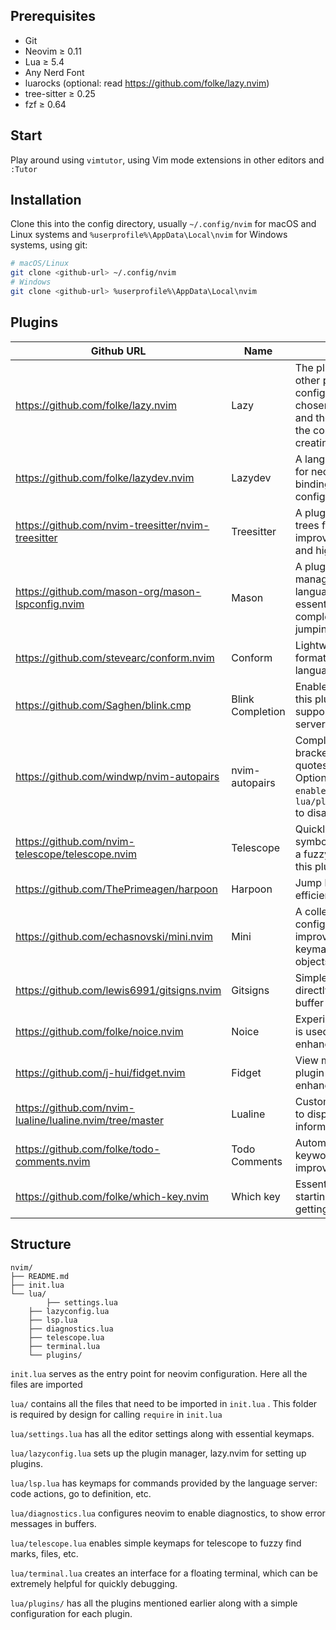 ## Prerequisites

- Git
- Neovim ≥ 0.11
- Lua ≥ 5.4
- Any Nerd Font
- luarocks (optional: read https://github.com/folke/lazy.nvim)
- tree-sitter ≥ 0.25
- fzf ≥ 0.64

## Start

Play around using `vimtutor`, using Vim mode extensions in other editors and `:Tutor`

## Installation

Clone this into the config directory, usually `~/.config/nvim` for macOS and Linux systems and `%userprofile%\AppData\Local\nvim` for Windows systems, using git:

```bash
# macOS/Linux
git clone <github-url> ~/.config/nvim
# Windows
git clone <github-url> %userprofile%\AppData\Local\nvim
```

## Plugins

| Github URL                                               | Name             | Details                                                                                                                                                                        |
| -------------------------------------------------------- | ---------------- | ------------------------------------------------------------------------------------------------------------------------------------------------------------------------------ |
| https://github.com/folke/lazy.nvim                       | Lazy             | The plugin manager for all other plugins used for this configuration. It was chosen for its ease of use and the ability to extend the configuration by creating a single file. |
| https://github.com/folke/lazydev.nvim                    | Lazydev          | A language server plugin for neovim and its lua bindings, for adding to the configuration with ease.                                                                           |
| https://github.com/nvim-treesitter/nvim-treesitter       | Treesitter       | A plugin to generate parse trees for languages, to improve finding symbols and highlighting, etc.                                                                              |
| https://github.com/mason-org/mason-lspconfig.nvim        | Mason            | A plugin for installing and managing available language servers, for essentials such as completions, formatting, jumping to definition, etc.                                   |
| https://github.com/stevearc/conform.nvim                 | Conform          | Lightweight plugin to format buffer using language server settings.                                                                                                            |
| https://github.com/Saghen/blink.cmp                      | Blink Completion | Enable completions using this plugin whenever supported by the language server.                                                                                                |
| https://github.com/windwp/nvim-autopairs                 | nvim-autopairs   | Complete parentheses, brackets, braces and quotes automatically. Optional, uncomment `enabled = false` in `lua/plugins/autopairs.lua` to disable.                              |
| https://github.com/nvim-telescope/telescope.nvim         | Telescope        | Quickly search for files, symbols, marks, etc using a fuzzy-finder menu with this plugin.                                                                                      |
| https://github.com/ThePrimeagen/harpoon                  | Harpoon          | Jump between buffers efficiently with this plugin.                                                                                                                             |
| https://github.com/echasnovski/mini.nvim                 | Mini             | A collection of plugins, this configuration uses Mini for improved text objects and keymaps for these text objects.                                                            |
| https://github.com/lewis6991/gitsigns.nvim               | Gitsigns         | Simple git integration directly in the neovim buffer to view updates.                                                                                                          |
| https://github.com/folke/noice.nvim                      | Noice            | Experimental plugin which is used for UI enhancements
| https://github.com/j-hui/fidget.nvim                     | Fidget           | View messages with this plugin to enable an enhanced UI experience.                                                                                                            |
| https://github.com/nvim-lualine/lualine.nvim/tree/master | Lualine          | Customize the status line to display essential information.                                                                                                                    |
| https://github.com/folke/todo-comments.nvim              | Todo Comments    | Automatically highlight keywords in comments for improved readability.                                                                                                         |
| https://github.com/folke/which-key.nvim                  | Which key        | Essential plugin for starting with neovim and getting used to keymaps.                                                                                                         |

## Structure

```
nvim/
├── README.md
├── init.lua
└── lua/
		├── settings.lua
    ├── lazyconfig.lua
    ├── lsp.lua
    ├── diagnostics.lua
    ├── telescope.lua
    ├── terminal.lua
    └── plugins/
```

`init.lua` serves as the entry point for neovim configuration. Here all the files are imported

`lua/` contains all the files that need to be imported in `init.lua` . This folder is required by design for calling `require` in `init.lua`

`lua/settings.lua` has all the editor settings along with essential keymaps.

`lua/lazyconfig.lua` sets up the plugin manager, lazy.nvim for setting up plugins.

`lua/lsp.lua` has keymaps for commands provided by the language server: code actions, go to definition, etc.

`lua/diagnostics.lua` configures neovim to enable diagnostics, to show error messages in buffers.

`lua/telescope.lua` enables simple keymaps for telescope to fuzzy find marks, files, etc.

`lua/terminal.lua` creates an interface for a floating terminal, which can be extremely helpful for quickly debugging.

`lua/plugins/` has all the plugins mentioned earlier along with a simple configuration for each plugin.
